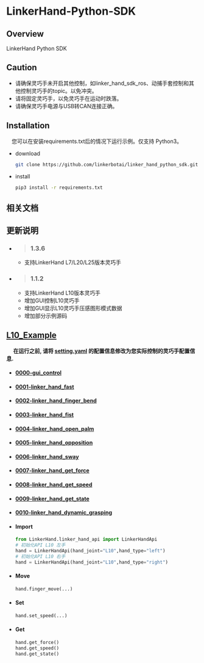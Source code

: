 
# LinkerHand-Python-SDK

## Overview
LinkerHand Python SDK

## Caution
- 请确保灵巧手未开启其他控制，如linker_hand_sdk_ros、动捕手套控制和其他控制灵巧手的topic。以免冲突。
- 请将固定灵巧手，以免灵巧手在运动时跌落。
- 请确保灵巧手电源与USB转CAN连接正确。

## Installation
&ensp;&ensp;您可以在安装requirements.txt后的情况下运行示例。仅支持 Python3。
- download

  ```bash
  git clone https://github.com/linkerbotai/linker_hand_python_sdk.git
  ```

- install

  ```bash
  pip3 install -r requirements.txt
  ```

## 相关文档


## 更新说明
- > ### 1.3.6
  - 支持LinkerHand L7/L20/L25版本灵巧手

- > ### 1.1.2
  - 支持LinkerHand L10版本灵巧手
  - 增加GUI控制L10灵巧手
  - 增加GUI显示L10灵巧手压感图形模式数据
  - 增加部分示例源码
  


## [L10_Example](example/L10)

&ensp;&ensp; __在运行之前, 请将 [setting.yaml](LinkerHand/config/setting.yaml) 的配置信息修改为您实际控制的灵巧手配置信息.__

- #### [0000-gui_control](example/gui_control/gui_control.py)
- #### [0001-linker_hand_fast](example/L10/gesture/linker_hand_fast.py)
- #### [0002-linker_hand_finger_bend](example/L10/gesture/linker_hand_finger_bend.py)
- #### [0003-linker_hand_fist](example/L10/gesture/linker_hand_fist.py)
- #### [0004-linker_hand_open_palm](example/L10/gesture/linker_hand_open_palm.py)
- #### [0005-linker_hand_opposition](example/L10/gesture/linker_hand_opposition.py)
- #### [0006-linker_hand_sway](example/L10/gesture/linker_hand_sway.py)

- #### [0007-linker_hand_get_force](example/L10/get_status/get_force.py)
- #### [0008-linker_hand_get_speed](example/L10/get_status/get_speed.py)
- #### [0009-linker_hand_get_state](example/L10/get_status/get_state.py)

- #### [0010-linker_hand_dynamic_grasping](example/L10/grab/dynamic_grasping.py)




- #### Import
  ```python
  from LinkerHand.linker_hand_api import LinkerHandApi
  # 初始化API L10 左手
  hand = LinkerHandApi(hand_joint="L10",hand_type="left")
  # 初始化API L10 右手
  hand = LinkerHandApi(hand_joint="L10",hand_type="right")
  ```


- #### Move
  ```python
  hand.finger_move(...)
  ```

- #### Set
  ```python
  hand.set_speed(...)
  ```

- #### Get
  ```python
  hand.get_force()
  hand.get_speed()
  hand.get_state()
  ```



